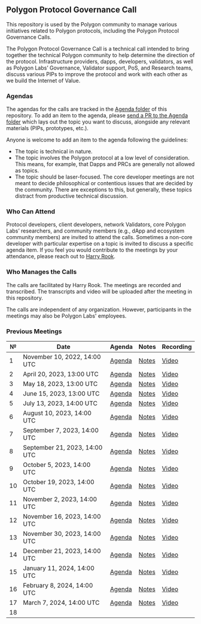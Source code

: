 
## Polygon Protocol Governance Call

This repository is used by the Polygon community to manage various initiatives related to Polygon protocols, including the Polygon Protocol Governance Calls.

The Polygon Protocol Governance Call is a technical call intended to bring together the technical Polygon community to help determine the direction of the protocol. Infrastructure providers, dapps, developers, validators, as well as Polygon Labs’ Governance, Validator support, PoS, and Research teams, discuss various PIPs to improve the protocol and work with each other as we build the Internet of Value.

### Agendas

The agendas for the calls are tracked in the [Agenda folder](https://github.com/maticnetwork/Polygon-Improvement-Proposals/tree/main/Project%20Management/Agenda) of this repository. To add an item to the agenda, please [send a PR to the Agenda folder](https://github.com/maticnetwork/Polygon-Improvement-Proposals/tree/main/Project%20Management/Agenda) which lays out the topic you want to discuss, alongside any relevant materials (PIPs, prototypes, etc.). 

Anyone is welcome to add an item to the agenda following the guidelines:

- The topic is technical in nature.
- The topic involves the Polygon protocol at a low level of consideration. This means, for example, that Dapps and PRCs are generally not allowed as topics.
- The topic should be laser-focused. The core developer meetings are not meant to decide philosophical or contentious issues that are decided by the community. There are exceptions to this, but generally, these topics distract from productive technical discussion.

### Who Can Attend

Protocol developers, client developers, network Validators, core Polygon Labs’ researchers, and community members (e.g., dApp and ecosystem community members) are invited to attend the calls. Sometimes a non-core developer with particular expertise on a topic is invited to discuss a specific agenda item. If you feel you would contribute to the meetings by your attendance, please reach out to [Harry Rook](mailto:hrook@polygon.technology).

### Who Manages the Calls

The calls are facilitated by Harry Rook. The meetings are recorded and transcribed. The transcripts and video will be uploaded after the meeting in this repository.

The calls are independent of any organization. However, participants in the meetings may also be Polygon Labs' employees.


### Previous Meetings

| №   | Date                                 | Agenda                                              | Notes                                                                                                                                                                    | Recording                                                                          |
| --- | ------------------------------------ | --------------------------------------------------- | ------------------------------------------------------------------------------------------------------------------------------------------------------------------------ | ---------------------------------------------------------------------------------- |
| 1 | November 10, 2022, 14:00 UTC         | [Agenda](https://github.com/maticnetwork/Polygon-Improvement-Proposals/tree/main/Project%20Management/Agenda) | [Notes]() | [Video](https://www.youtube.com/watch?v=CuYIL7uJomQ)|_
| 2 | April 20, 2023, 13:00 UTC         | [Agenda](https://github.com/maticnetwork/Polygon-Improvement-Proposals/blob/main/Project%20Management/Agenda/PPGC-02.md) | [Notes](https://github.com/maticnetwork/Polygon-Improvement-Proposals/blob/main/Project%20Management/Polygon%20Protocol%20Governance%20Calls/02_PPGC_Transcript.md) | [Video](https://www.youtube.com/watch?v=XbwFRZOORhY&list=PLslsfan1R_z3QPf8-UrcNhCKY8XaTHZE6&index=2)|_
| 3 | May 18, 2023, 13:00 UTC         | [Agenda](https://github.com/maticnetwork/Polygon-Improvement-Proposals/blob/main/Project%20Management/Agenda/PPGC-03.md) | [Notes](https://github.com/maticnetwork/Polygon-Improvement-Proposals/blob/main/Project%20Management/Polygon%20Protocol%20Governance%20Calls/03_PPGC_Transcript.md) | [Video](https://www.youtube.com/watch?v=7SRrP3FhMs0) |_
| 4 | June 15, 2023, 13:00 UTC         | [Agenda](https://github.com/maticnetwork/Polygon-Improvement-Proposals/blob/main/Project%20Management/Agenda/PPGC-04.md) | [Notes](https://github.com/maticnetwork/Polygon-Improvement-Proposals/blob/main/Project%20Management/Polygon%20Protocol%20Governance%20Calls/04_PPGC_Transcript.md) | [Video](https://www.youtube.com/watch?v=DvL7-81IHbE&ab_channel=PolygonLabs) |_
| 5 | July 13, 2023, 14:00 UTC         | [Agenda](https://github.com/maticnetwork/Polygon-Improvement-Proposals/blob/main/Project%20Management/Agenda/PPGC-05.md) | [Notes](https://github.com/maticnetwork/Polygon-Improvement-Proposals/blob/main/Project%20Management/Polygon%20Protocol%20Governance%20Calls/05_PPGC_Transcript.md) | [Video](https://www.youtube.com/watch?v=bUYwUundHwA&ab_channel=PolygonLabs)|_
| 6 | August 10, 2023, 14:00 UTC         | [Agenda](https://github.com/maticnetwork/Polygon-Improvement-Proposals/blob/main/Project%20Management/Agenda/PPGC-06.md) | [Notes](https://github.com/maticnetwork/Polygon-Improvement-Proposals/blob/main/Project%20Management/Polygon%20Protocol%20Governance%20Calls/06_PPGC_Transcript.md) | [Video](https://www.youtube.com/watch?v=m-gGnEa6qSE)|_
| 7 | September 7, 2023, 14:00 UTC         | [Agenda](https://github.com/maticnetwork/Polygon-Improvement-Proposals/blob/main/Project%20Management/Agenda/PPGC-07.md) | [Notes](https://github.com/maticnetwork/Polygon-Improvement-Proposals/blob/main/Project%20Management/Polygon%20Protocol%20Governance%20Calls/07_PPGC_Transcript.md) | [Video](https://www.youtube.com/watch?v=WhFHaMdgzbE)|_
| 8 | September 21, 2023, 14:00 UTC         | [Agenda](https://github.com/maticnetwork/Polygon-Improvement-Proposals/blob/main/Project%20Management/Agenda/PPGC-08.md)| [Notes](https://github.com/maticnetwork/Polygon-Improvement-Proposals/blob/main/Project%20Management/Polygon%20Protocol%20Governance%20Calls/08_PPGC_Transcript.md)| [Video](https://www.youtube.com/watch?v=X_CTCc5SN9U)|_
| 9 | October 5, 2023, 14:00 UTC         | [Agenda](https://github.com/maticnetwork/Polygon-Improvement-Proposals/blob/main/Project%20Management/Agenda/PPGC-09.md)| [Notes](https://github.com/maticnetwork/Polygon-Improvement-Proposals/blob/main/Project%20Management/Polygon%20Protocol%20Governance%20Calls/09_PPGC_Transcript.md)| [Video](https://youtu.be/3_NtmgdtuhE?si=6ltXopWmaOUpFI7g)
| 10 | October 19, 2023, 14:00 UTC         | [Agenda](https://github.com/maticnetwork/Polygon-Improvement-Proposals/blob/main/Project%20Management/Agenda/PPGC-10.md)| [Notes](https://github.com/maticnetwork/Polygon-Improvement-Proposals/blob/main/Project%20Management/Polygon%20Protocol%20Governance%20Calls/10_PPGC_Transcript.md) | [Video](https://www.youtube.com/watch?v=PpGrulPopGc)
| 11 | November 2, 2023, 14:00 UTC         | [Agenda](https://github.com/maticnetwork/Polygon-Improvement-Proposals/blob/main/Project%20Management/Agenda/PPGC-11.md)| [Notes](https://github.com/maticnetwork/Polygon-Improvement-Proposals/blob/main/Project%20Management/Polygon%20Protocol%20Governance%20Calls/11_PPGC_Transcript.md) | [Video](https://www.youtube.com/watch?v=bqIs3V9oIfI)
| 12 | November 16, 2023, 14:00 UTC         | [Agenda](https://github.com/maticnetwork/Polygon-Improvement-Proposals/blob/main/Project%20Management/Agenda/PPGC-12.md)| [Notes](https://github.com/maticnetwork/Polygon-Improvement-Proposals/blob/main/Project%20Management/Polygon%20Protocol%20Governance%20Calls/12_PPGC_Transcript.md) | [Video](https://www.youtube.com/watch?v=ZdOXXyMXTeY&ab_channel=PolygonLabs)
| 13 | November 30, 2023, 14:00 UTC         | [Agenda](https://github.com/maticnetwork/Polygon-Improvement-Proposals/blob/main/Project%20Management/Agenda/PPGC-13.md)| [Notes](https://github.com/maticnetwork/Polygon-Improvement-Proposals/blob/main/Project%20Management/Polygon%20Protocol%20Governance%20Calls/13_PPGC_Transcript.md) | [Video](https://www.youtube.com/watch?v=MwlxxnVh4no&ab_channel=PolygonLabs)
| 14 | December 21, 2023, 14:00 UTC         | [Agenda](https://github.com/maticnetwork/Polygon-Improvement-Proposals/blob/main/Project%20Management/Agenda/PPGC-14.md)| [Notes](https://github.com/maticnetwork/Polygon-Improvement-Proposals/blob/main/Project%20Management/Polygon%20Protocol%20Governance%20Calls/14_PPGC_Transcript.md) | [Video](https://www.youtube.com/watch?v=G-w6cS295iI&ab_channel=PolygonLabs)
| 15 | January 11, 2024, 14:00 UTC         | [Agenda](https://github.com/maticnetwork/Polygon-Improvement-Proposals/blob/main/Project%20Management/Agenda/PPGC-15.md)| [Notes](https://github.com/maticnetwork/Polygon-Improvement-Proposals/blob/main/Project%20Management/Polygon%20Protocol%20Governance%20Calls/15_PPGC_Transcript.md) | [Video](https://www.youtube.com/watch?v=q_m7rbXon38&list=PLslsfan1R_z3QPf8-UrcNhCKY8XaTHZE6&index=15&ab_channel=PolygonLabs)
| 16 | February 8, 2024, 14:00 UTC         | [Agenda](https://github.com/maticnetwork/Polygon-Improvement-Proposals/blob/main/Project%20Management/Agenda/PPGC-16.md)| [Notes](https://github.com/maticnetwork/Polygon-Improvement-Proposals/blob/main/Project%20Management/Polygon%20Protocol%20Governance%20Calls/16_PPGC_Transcript.md) | [Video](https://www.youtube.com/watch?v=CTTPZB4zyVM&t=1s)
| 17 | March 7, 2024, 14:00 UTC         | [Agenda](https://github.com/maticnetwork/Polygon-Improvement-Proposals/blob/main/Project%20Management/Agenda/PPGC-17.md)| [Notes](https://github.com/maticnetwork/Polygon-Improvement-Proposals/blob/main/Project%20Management/Polygon%20Protocol%20Governance%20Calls/17_PPGC_Transcript.md) | [Video](https://www.youtube.com/watch?v=B30v_DBVb18&t=300s)
| 18 |        | | 
